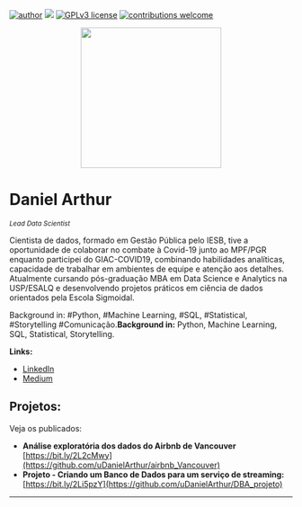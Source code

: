[![author](https://img.shields.io/badge/author-daniel_arthur-red.svg)](https://www.linkedin.com/in/udanielarthur/) [![](https://img.shields.io/badge/python-3.11+-blue.svg)](https://www.python.org/doc/) [![GPLv3 license](https://img.shields.io/badge/License-GPLv3-blue.svg)](http://perso.crans.org/besson/LICENSE.html) [![contributions welcome](https://img.shields.io/badge/contributions-welcome-brightgreen.svg?style=flat)](https://github.com/uDanielArthur)

<p align="center">
  <img src="https://static.s123-cdn-static-c.com/uploads/2187518/normal_5ce5cea85d002.gif" height=250px>
</p>

# Daniel Arthur
<sub>*Lead Data Scientist* </sub>

Cientista de dados, formado em Gestão Pública pelo IESB, tive a oportunidade de colaborar no combate à Covid-19 junto ao MPF/PGR enquanto participei do GIAC-COVID19, combinando habilidades analíticas, capacidade de trabalhar em ambientes de equipe e atenção aos detalhes. Atualmente cursando pós-graduação MBA em Data Science e Analytics na USP/ESALQ e desenvolvendo projetos práticos em ciência de dados orientados pela Escola Sigmoidal.

Background in: #Python, #Machine Learning, #SQL, #Statistical, #Storytelling #Comunicação.**Background in:** Python, Machine Learning, SQL, Statistical, Storytelling.

**Links:**

* [LinkedIn](https://www.linkedin.com/in/udanielarthur/)
* [Medium](https://medium.com/@udanielarthur)


## Projetos:
Veja os publicados:

* **Análise exploratória dos dados do Airbnb de Vancouver** [https://bit.ly/2L2cMwy](https://github.com/uDanielArthur/airbnb_Vancouver)
* **Projeto - Criando um Banco de Dados para um serviço de streaming:** [https://bit.ly/2Li5pzY](https://github.com/uDanielArthur/DBA_projeto)

---



